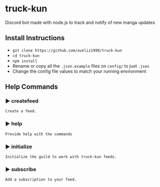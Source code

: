 # truck-kun

Discord bot made with node.js to track and notify of new manga updates

## Install Instructions

* `git clone https://github.com/aveliz1999/truck-kun`
* `cd truck-kun`
* `npm install`
* Rename or copy all the `.json.example` files on `config/` to just `.json`
* Change the config file values to match your running environment

## Help Commands

### ► createfeed
    Create a feed.
### ► help
    Provide help with the commands
### ► initialize
    Initialize the guild to work with truck-kun feeds.
### ► subscribe
    Add a subscription to your feed.
